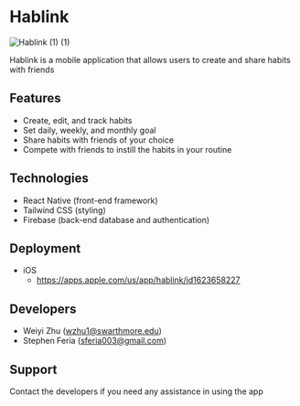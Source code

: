 # Hablink
![Hablink (1) (1)](https://user-images.githubusercontent.com/59520253/167726798-41142506-a6cb-4a07-9f82-c6a4aad7c9bd.png)

Hablink is a mobile application that allows users to create and share habits with friends

## Features
- Create, edit, and track habits
- Set daily, weekly, and monthly goal
- Share habits with friends of your choice
- Compete with friends to instill the habits in your routine

## Technologies

- React Native (front-end framework)
- Tailwind CSS (styling)
- Firebase (back-end database and authentication)

## Deployment

- iOS 
  - https://apps.apple.com/us/app/hablink/id1623658227

## Developers
- Weiyi Zhu (wzhu1@swarthmore.edu)
- Stephen Feria (sferia003@gmail.com)

## Support

Contact the developers if you need any assistance in using the app
